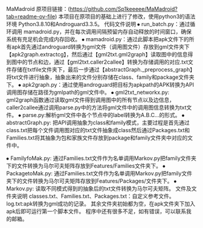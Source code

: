 MaMadroid
原项目链接：(https://github.com/Sp1keeeee/MaMadroid?tab=readme-ov-file)
本项目在原项目的基础上进行了修改，使用python3的语法
环境
Python3.8.10和Androguard3.3.5。
代码文件说明
⦁	run_batch.py：通过循环调用 mamadroid.py，并在每次调用间隔预留内存自动释放的时间窗口，确保系统有充足机会完成内存回收。
⦁	mamadroid.py：通过此脚本把apk文件下的所有apk首先通过androguard转换为gml文件（调用图文件）存放到gml文件夹下【apk2graph.extractcg】，然后通过【gml2txt.gml2graph】读取图中的信息得到图中的节点和边，通过【gml2txt.caller2callee】转换为存储调用的对应.txt文件存储在txtfile文件夹下，最后一步通过【abstractGraph._preprocess_graph】将txt文件进行抽象，抽象出来的文件分别存储在class、family和package文件夹下。
⦁	apk2graph.py：通过使用androguard把目标为apkpath的APK转换为API调用图存储在路径为gmlpath的gml文件中。
⦁	gml2txt_networkx.py: gml2graph函数通过读取gml文件得到调用图中的所有节点以及边信息，caller2callee通过调用parse.py中的方法将gml文件中的调用图信息转换为txt文件。
⦁	parse.py:解析gml文件中各个节点中的label转换为A.B.C...的形式。
⦁	abstractGraph.py: 把API调用抽象为class和family模式，主要过程是首先通过class.txt把每个文件调用图对应的txt文件抽象成class然后通过Packages.txt和Families.txt将其抽象为包和家族文件存放到package和family文件夹中对应的文件中。

⦁	FamilyfoMak.py: 通过Families.txt文件作为名单调用Markov.py把family文件夹下的文件转换为马尔可夫矩阵存放到Features/Families文件夹下。
⦁	PackagetoMak.py: 通过Families.txt文件作为名单调用Markov.py把family文件夹下的文件转换为马尔可夫矩阵存放到Features/Packages/文件夹下。
⦁	Markov.py: 读取不同模式得到的抽象后的txt文件转换为马尔可夫矩阵。
文件及文件夹说明
classes.txt、Families.txt、Packages.txt：自定义参考文件。
log.txt:apk转换为gml成功的记录。
其余文件夹初始都为空，在apk文件夹下加入apk后即可运行第一个脚本文件。
程序中还有很多不足，如有错误，可以联系我的邮箱。
